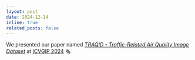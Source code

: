 ```yaml
---
layout: post
date: 2024-12-14
inline: true
related_posts: false
---
```


We presented our paper named *[TRAQID - Traffic-Related Air Quality Image Dataset](https://dl.acm.org/doi/full/10.1145/3702250.3702260)* at [ICVGIP 2024](https://icvgip.in/2024/) 🗞️

